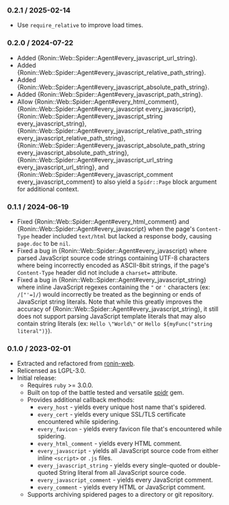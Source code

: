 ### 0.2.1 / 2025-02-14

* Use `require_relative` to improve load times.

### 0.2.0 / 2024-07-22

* Added {Ronin::Web::Spider::Agent#every_javascript_url_string}.
* Added {Ronin::Web::Spider::Agent#every_javascript_relative_path_string}.
* Added {Ronin::Web::Spider::Agent#every_javascript_absolute_path_string}.
* Added {Ronin::Web::Spider::Agent#every_javascript_path_string}.
* Allow {Ronin::Web::Spider::Agent#every_html_comment},
  {Ronin::Web::Spider::Agent#every_javascript every_javascript},
  {Ronin::Web::Spider::Agent#every_javascript_string every_javascript_string},
  {Ronin::Web::Spider::Agent#every_javascript_relative_path_string every_javascript_relative_path_string},
  {Ronin::Web::Spider::Agent#every_javascript_absolute_path_string every_javascript_absolute_path_string},
  {Ronin::Web::Spider::Agent#every_javascript_url_string every_javascript_url_string}, and
  {Ronin::Web::Spider::Agent#every_javascript_comment every_javascript_comment}
  to also yield a `Spidr::Page` block argument for additional context.

### 0.1.1 / 2024-06-19

* Fixed {Ronin::Web::Spider::Agent#every_html_comment} and
  {Ronin::Web::Spider::Agent#every_javascript} when the page's `Content-Type`
  header included `text/html` but lacked a response body, causing `page.doc` to
  be `nil`.
* Fixed a bug in {Ronin::Web::Spider::Agent#every_javascript} where parsed
  JavaScript source code strings containing UTF-8 characters where being
  incorrectly encoded as ASCII-8bit strings, if the page's `Content-Type` header
  did not include a `charset=` attribute.
* Fixed a bug in {Ronin::Web::Spider::Agent#every_javascript_string} where
  inline JavaScript regexes containing the `"` or `'` characters (ex: `/["'=]/`)
  would incorrectly be treated as the beginning or ends of JavaScript string
  literals. Note that while this greatly improves the accuracy of
  {Ronin::Web::Spider::Agent#every_javascript_string}, it still does not
  support parsing JavaScript template literals that may also contain string
  literals (ex: ````Hello \"World\"```` or ````Hello ${myFunc("string literal")}````).

### 0.1.0 / 2023-02-01

* Extracted and refactored from [ronin-web](https://github.com/ronin-rb/ronin-web/tree/v0.3.0.rc1).
* Relicensed as LGPL-3.0.
* Initial release:
  * Requires `ruby` >= 3.0.0.
  * Built on top of the battle tested and versatile [spidr] gem.
  * Provides additional callback methods:
    * `every_host` - yields every unique host name that's spidered.
    * `every_cert` - yields every unique SSL/TLS certificate encountered while
      spidering.
    * `every_favicon` - yields every favicon file that's encountered while
      spidering.
    * `every_html_comment` - yields every HTML comment.
    * `every_javascript` - yields all JavaScript source code from either inline
      `<script>` or `.js` files.
    * `every_javascript_string` - yields every single-quoted or double-quoted
      String literal from all JavaScript source code.
    * `every_javascript_comment` - yields every JavaScript comment.
    * `every_comment` - yields every HTML or JavaScript comment.
  * Supports archiving spidered pages to a directory or git repository.

[spidr]: https://github.com/postmodern/spidr#readme
